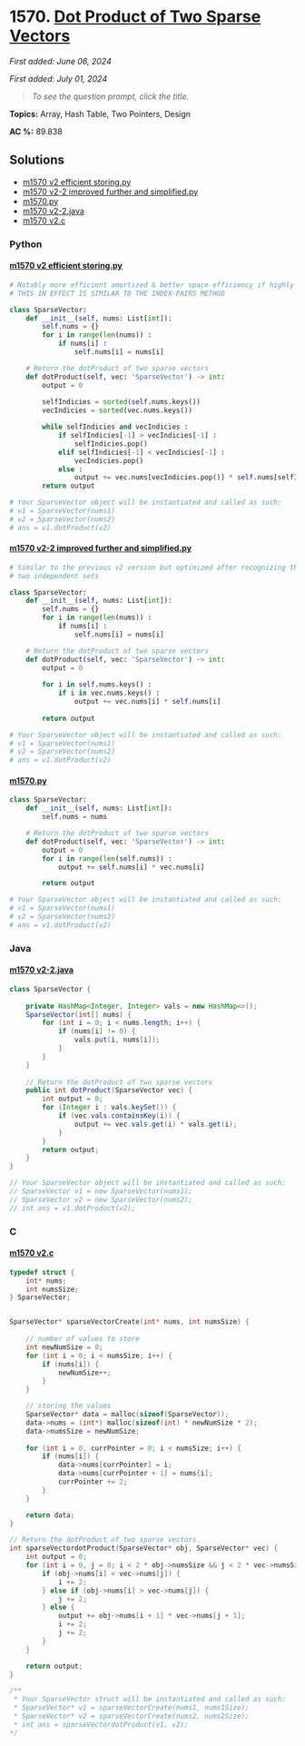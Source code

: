 # 1570. [Dot Product of Two Sparse Vectors](<https://leetcode.com/problems/dot-product-of-two-sparse-vectors>)

*First added: June 06, 2024*

*First added: July 01, 2024*


> *To see the question prompt, click the title.*

**Topics:** Array, Hash Table, Two Pointers, Design

**AC %:** 89.838


## Solutions

- [m1570 v2 efficient storing.py](<../my-submissions/m1570 v2 efficient storing.py>)
- [m1570 v2-2 improved further and simplified.py](<../my-submissions/m1570 v2-2 improved further and simplified.py>)
- [m1570.py](<../my-submissions/m1570.py>)
- [m1570 v2-2.java](<../my-submissions/m1570 v2-2.java>)
- [m1570 v2.c](<../my-submissions/m1570 v2.c>)
### Python
#### [m1570 v2 efficient storing.py](<../my-submissions/m1570 v2 efficient storing.py>)
```Python
# Notably more efficient amortized & better space efficiency if highly sparse
# THIS IN EFFECT IS SIMILAR TO THE INDEX-PAIRS METHOD

class SparseVector:
    def __init__(self, nums: List[int]):
        self.nums = {}
        for i in range(len(nums)) :
            if nums[i] :
                self.nums[i] = nums[i]

    # Return the dotProduct of two sparse vectors
    def dotProduct(self, vec: 'SparseVector') -> int:
        output = 0
        
        selfIndicies = sorted(self.nums.keys())
        vecIndicies = sorted(vec.nums.keys())

        while selfIndicies and vecIndicies :
            if selfIndicies[-1] > vecIndicies[-1] :
                selfIndicies.pop()
            elif selfIndicies[-1] < vecIndicies[-1] :
                vecIndicies.pop()
            else :
                output += vec.nums[vecIndicies.pop()] * self.nums[selfIndicies.pop()]
        return output

# Your SparseVector object will be instantiated and called as such:
# v1 = SparseVector(nums1)
# v2 = SparseVector(nums2)
# ans = v1.dotProduct(v2)
```

#### [m1570 v2-2 improved further and simplified.py](<../my-submissions/m1570 v2-2 improved further and simplified.py>)
```Python
# Similar to the previous v2 version but optimized after recognizing the lack of need for
# two independent sets

class SparseVector:
    def __init__(self, nums: List[int]):
        self.nums = {}
        for i in range(len(nums)) :
            if nums[i] :
                self.nums[i] = nums[i]

    # Return the dotProduct of two sparse vectors
    def dotProduct(self, vec: 'SparseVector') -> int:
        output = 0
        
        for i in self.nums.keys() :
            if i in vec.nums.keys() :
                output += vec.nums[i] * self.nums[i]
                
        return output

# Your SparseVector object will be instantiated and called as such:
# v1 = SparseVector(nums1)
# v2 = SparseVector(nums2)
# ans = v1.dotProduct(v2)
```

#### [m1570.py](<../my-submissions/m1570.py>)
```Python
class SparseVector:
    def __init__(self, nums: List[int]):
        self.nums = nums

    # Return the dotProduct of two sparse vectors
    def dotProduct(self, vec: 'SparseVector') -> int:
        output = 0
        for i in range(len(self.nums)) :
            output += self.nums[i] * vec.nums[i]

        return output

# Your SparseVector object will be instantiated and called as such:
# v1 = SparseVector(nums1)
# v2 = SparseVector(nums2)
# ans = v1.dotProduct(v2)
```

### Java
#### [m1570 v2-2.java](<../my-submissions/m1570 v2-2.java>)
```Java
class SparseVector {
    
    private HashMap<Integer, Integer> vals = new HashMap<>();
    SparseVector(int[] nums) {
        for (int i = 0; i < nums.length; i++) {
            if (nums[i] != 0) {
                vals.put(i, nums[i]);
            }
        }
    }
    
	// Return the dotProduct of two sparse vectors
    public int dotProduct(SparseVector vec) {
        int output = 0;
        for (Integer i : vals.keySet()) {
            if (vec.vals.containsKey(i)) {
                output += vec.vals.get(i) * vals.get(i);
            }
        }
        return output;
    }
}

// Your SparseVector object will be instantiated and called as such:
// SparseVector v1 = new SparseVector(nums1);
// SparseVector v2 = new SparseVector(nums2);
// int ans = v1.dotProduct(v2);
```

### C
#### [m1570 v2.c](<../my-submissions/m1570 v2.c>)
```C
typedef struct {
    int* nums;
    int numsSize;
} SparseVector;


SparseVector* sparseVectorCreate(int* nums, int numsSize) {
    
    // number of values to store
    int newNumSize = 0;
    for (int i = 0; i < numsSize; i++) {
        if (nums[i]) {
            newNumSize++;
        }
    }

    // storing the values
    SparseVector* data = malloc(sizeof(SparseVector));
    data->nums = (int*) malloc(sizeof(int) * newNumSize * 2);
    data->numsSize = newNumSize;
    
    for (int i = 0, currPointer = 0; i < numsSize; i++) {
        if (nums[i]) {
            data->nums[currPointer] = i;
            data->nums[currPointer + 1] = nums[i];
            currPointer += 2;
        }
    }

    return data;
}

// Return the dotProduct of two sparse vectors
int sparseVectordotProduct(SparseVector* obj, SparseVector* vec) {
    int output = 0;
    for (int i = 0, j = 0; i < 2 * obj->numsSize && j < 2 * vec->numsSize;) {
        if (obj->nums[i] < vec->nums[j]) {
            i += 2;
        } else if (obj->nums[i] > vec->nums[j]) {
            j += 2;
        } else {
            output += obj->nums[i + 1] * vec->nums[j + 1];
            i += 2;
            j += 2;
        }
    }

    return output;
}

/**
 * Your SparseVector struct will be instantiated and called as such:
 * SparseVector* v1 = sparseVectorCreate(nums1, nums1Size);
 * SparseVector* v2 = sparseVectorCreate(nums2, nums2Size);
 * int ans = sparseVectordotProduct(v1, v2);
*/
```

